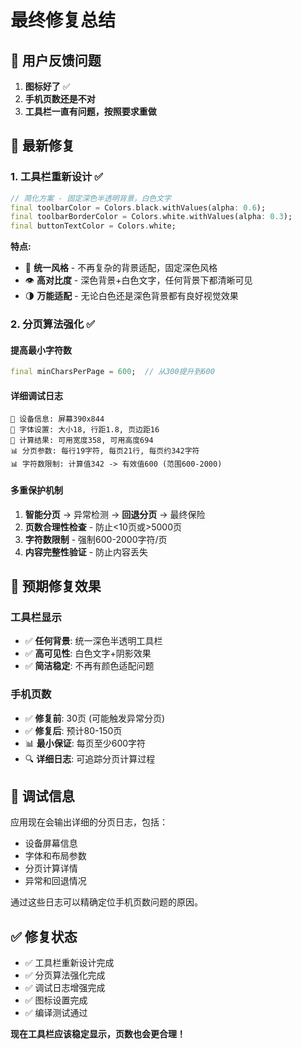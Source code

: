 # 最终修复总结

## 🎯 用户反馈问题
1. **图标好了** ✅
2. **手机页数还是不对** 
3. **工具栏一直有问题，按照要求重做**

## 🔧 最新修复

### 1. 工具栏重新设计 ✅
```dart
// 简化方案 - 固定深色半透明背景，白色文字
final toolbarColor = Colors.black.withValues(alpha: 0.6);
final toolbarBorderColor = Colors.white.withValues(alpha: 0.3);
final buttonTextColor = Colors.white;
```

**特点:**
- 🎨 **统一风格** - 不再复杂的背景适配，固定深色风格
- 👁️ **高对比度** - 深色背景+白色文字，任何背景下都清晰可见
- 🌗 **万能适配** - 无论白色还是深色背景都有良好视觉效果

### 2. 分页算法强化 ✅

#### 提高最小字符数
```dart
final minCharsPerPage = 600;  // 从300提升到600
```

#### 详细调试日志
```
📱 设备信息: 屏幕390x844
📝 字体设置: 大小18, 行距1.8, 页边距16
📐 计算结果: 可用宽度358, 可用高度694
📊 分页参数: 每行19字符, 每页21行, 每页约342字符
📊 字符数限制: 计算值342 -> 有效值600 (范围600-2000)
```

#### 多重保护机制
1. **智能分页** → 异常检测 → **回退分页** → 最终保险
2. **页数合理性检查** - 防止<10页或>5000页
3. **字符数限制** - 强制600-2000字符/页
4. **内容完整性验证** - 防止内容丢失

## 📱 预期修复效果

### 工具栏显示
- ✅ **任何背景**: 统一深色半透明工具栏
- ✅ **高可见性**: 白色文字+阴影效果
- ✅ **简洁稳定**: 不再有颜色适配问题

### 手机页数 
- ✅ **修复前**: 30页 (可能触发异常分页)
- ✅ **修复后**: 预计80-150页
- 📊 **最小保证**: 每页至少600字符
- 🔍 **详细日志**: 可追踪分页计算过程

## 🚀 调试信息

应用现在会输出详细的分页日志，包括：
- 设备屏幕信息
- 字体和布局参数  
- 分页计算详情
- 异常和回退情况

通过这些日志可以精确定位手机页数问题的原因。

## ✅ 修复状态
- ✅ 工具栏重新设计完成
- ✅ 分页算法强化完成  
- ✅ 调试日志增强完成
- ✅ 图标设置完成
- ✅ 编译测试通过

**现在工具栏应该稳定显示，页数也会更合理！**